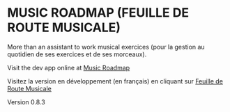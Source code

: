 MUSIC ROADMAP (FEUILLE DE ROUTE MUSICALE)
==========================================

More than an assistant to work musical exercices (pour la gestion au quotidien de ses exercices et de ses morceaux).

Visit the dev app online at [Music Roadmap](http://www.music-roadmap.net?lang=en) 

Visitez la version en développement (en français) en cliquant sur [Feuille de Route Musicale](http://www.music-roadmap.net?lang=fr)

Version 0.8.3
